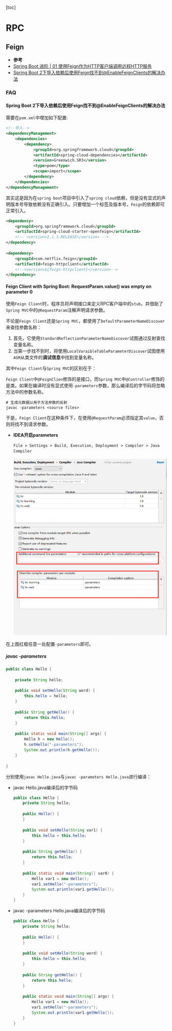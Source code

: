 [toc]

# RPC

## Feign

- **参考**
- [Spring Boot 进阶 | 01 使用Feign作为HTTP客户端调用远程HTTP服务](https://blog.csdn.net/u010541670/article/details/80068575)
- [Spring Boot 2下导入依赖后使用Feign找不到@EnableFeignClients的解决办法](https://blog.csdn.net/u010728594/article/details/103295796)

### FAQ

#### Spring Boot 2下导入依赖后使用Feign找不到@EnableFeignClients的解决办法

需要在`pom.xml`中增加如下配置:

``` xml
<!--导入-->
<dependencyManagement>
    <dependencies>
        <dependency>
            <groupId>org.springframework.cloud</groupId>
            <artifactId>spring-cloud-dependencies</artifactId>
            <version>Greenwich.SR3</version>
            <type>pom</type>
            <scope>import</scope>
        </dependency>
    </dependencies>
</dependencyManagement>
```

其实这是因为在`spring boot`项目中引入了`spring cloud`依赖，但是没有显式的声明版本号导致依赖没有正确引入。只要增加一个<version>标签及版本号，`Feign`的依赖即可正常引入。

``` xml
<dependency>
    <groupId>org.springframework.cloud</groupId>
    <artifactId>spring-cloud-starter-openfeign</artifactId>
    <!-- <version>2.1.3.RELEASE</version> -->
</dependency>

<dependency>
    <groupId>com.netflix.feign</groupId>
    <artifactId>feign-httpclient</artifactId>
    <!--<version>${feign-httpclient}</version>-->
</dependency>
```

#### Feign Client with Spring Boot: RequestParam.value() was empty on parameter 0

使用`Feign Client`时，程序员将声明接口来定义RPC客户端中的`stub`，并借助了`Spring MVC`中的`@RequestParam`注解声明请求参数。

不论是`Feign Client`还是`Spring MVC`，都使用了`DefaultParameterNameDiscover`来查找参数名称：

1. 首先，它使用`StandardReflectionParameterNameDiscover`试图通过反射查找变量名称。
2. 当第一步找不到时，将使用`LocalVaraibleTableParameterDiscover`试图使用`ASM`从类文件的**调试信息**中找到变量名称。

其中`Feign Client`与`Spring MVC`的区别在于：

`Feign Client`中`@FeignClien`修饰的是接口，而`Spring MVC`中`@Controller`修饰的是类。如果在编译时没有显式使用`-parameters`参数，那么编译后的字节码将忽略方法中的参数名称。

``` shell
# 生成元数据以用于方法参数的反射
javac -parameters <source files>
```

于是，`Feign Client`在这种条件下，在使用`@RequestParam`必须指定其`value`，否则将找不到请求参数。

- **IDEA开启parameters**

  `File > Settings > Build, Execution, Deployment > Compiler > Java Compiler`

  ![image-javac-parameters-idea](../../images/javac-parameters-idea.png)

在上图红框任意一处配置`-parameters`即可。

##### javac -parameters

``` java
public class Hello {

    private String hello;

    public void setHello(String word) {
        this.hello = hello;
    }

    public String getHello() {
        return this.hello;
    }

    public static void main(String[] args) {
        Hello h = new Hello();
        h.setHello("-parameters");
        System.out.println(h.getHello());
    }

}
```

分别使用`javac Hello.java`与`javac -parameters Hello.java`进行编译：

- javac Hello.java编译后的字节码

  ``` java
  public class Hello {
      private String hello;
  
      public Hello() {
      }
  
      public void setHello(String var1) {
          this.hello = this.hello;
      }
  
      public String getHello() {
          return this.hello;
      }
  
      public static void main(String[] var0) {
          Hello var1 = new Hello();
          var1.setHello("-parameters");
          System.out.println(var1.getHello());
      }
  }
  ```

  

- javac -parameters Hello.java编译后的字节码

  ``` java
  public class Hello {
      private String hello;
  
      public Hello() {
      }
  
      public void setHello(String word) {
          this.hello = this.hello;
      }
  
      public String getHello() {
          return this.hello;
      }
  
      public static void main(String[] args) {
          Hello var1 = new Hello();
          var1.setHello("-parameters");
          System.out.println(var1.getHello());
      }
  }
  
  ```

  